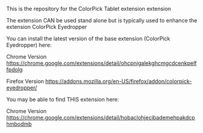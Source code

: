 This is the repository for the ColorPick Tablet extension extension

The extension CAN be used stand alone but is typically used to enhance the extension ColorPick Eyedropper

You can install the latest version of the base extension (ColorPick Eyedropper) here:

Chrome Version
https://chrome.google.com/extensions/detail/ohcpnigalekghcmgcdcenkpelffpdolg

Firefox Version
https://addons.mozilla.org/en-US/firefox/addon/colorpick-eyedropper/

You may be able to find THIS extension here:

Chrome Version
https://chrome.google.com/extensions/detail/hobaclohjecibademehpakdcphmbodmb